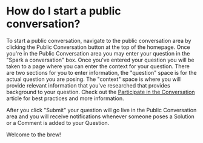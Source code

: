 # How do I start a public conversation? #
To start a public conversation, navigate to the public 
conversation area by clicking the Public Conversation button at the top of the 
homepage. Once you're in the Public Conversation area you may enter your 
question in the "Spark a conversation" box. Once you've entered your question 
you will be taken to a page where you can enter the context for your question. 
There are two sections for you to enter information, the "question" space is 
for the actual question you are posing. The "context" space is where you will 
provide relevant information that you've researched that provides background 
to your question. Check out the [Participate in the Conversation][1] article for
best practices and more information.

After you click "Submit" your question will go live in the Public Conversation 
area and you will receive notifications whenever someone poses a Solution or 
a Comment is added to your Question.


Welcome to the brew! 

[1]: /help_center/privileges/participate_in_the_conversation/